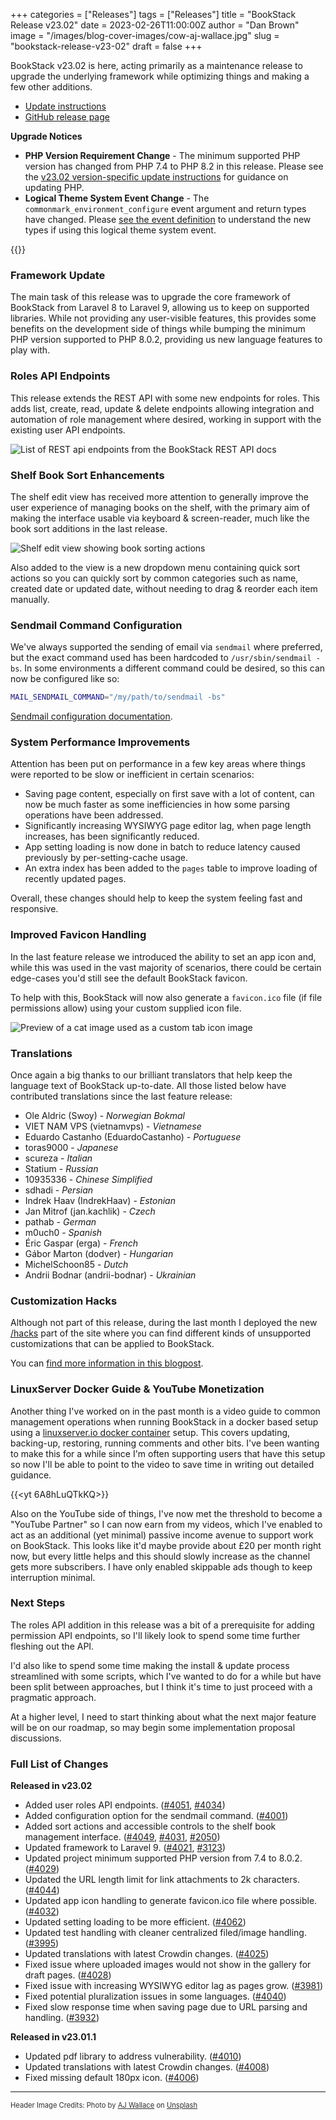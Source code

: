 +++
categories = ["Releases"]
tags = ["Releases"]
title = "BookStack Release v23.02"
date = 2023-02-26T11:00:00Z
author = "Dan Brown"
image = "/images/blog-cover-images/cow-aj-wallace.jpg"
slug = "bookstack-release-v23-02"
draft = false
+++

BookStack v23.02 is here, acting primarily as a maintenance release to
upgrade the underlying framework while optimizing things and making
a few other additions.

* [Update instructions](https://www.bookstackapp.com/docs/admin/updates)
* [GitHub release page](https://github.com/BookStackApp/BookStack/releases/tag/v23.02)

**Upgrade Notices**

- **PHP Version Requirement Change** - The minimum supported PHP version has changed from PHP 7.4 to PHP 8.2 in this release. Please see the [v23.02 version-specific update instructions](/docs/admin/updates/#updating-to-v2302-or-higher) for guidance on updating PHP. 
- **Logical Theme System Event Change** - The `commonmark_environment_configure` event argument and return types have changed. Please [see the event definition](https://github.com/BookStackApp/BookStack/blob/b88b1bef2c0cf74627c5122b656dfabc2d5f23ee/app/Theming/ThemeEvents.php#L63-L71) to understand the new types if using this logical theme system event.

{{<yt pn9GnHWyQ_g>}}

### Framework Update

The main task of this release was to upgrade the core framework of BookStack
from Laravel 8 to Laravel 9, allowing us to keep on supported libraries.
While not providing any user-visible features, this provides some benefits
on the development side of things while bumping the minimum PHP version
supported to PHP 8.0.2, providing us new language features to play with.

### Roles API Endpoints

This release extends the REST API with some new endpoints for roles.
This adds list, create, read, update & delete endpoints allowing 
integration and automation of role management where desired, working
in support with the existing user API endpoints.

![List of REST api endpoints from the BookStack REST API docs](/images/2023/02/rest-api-endpoints.png)


### Shelf Book Sort Enhancements

The shelf edit view has received more attention to generally improve
the user experience of managing books on the shelf, with the primary
aim of making the interface usable via keyboard & screen-reader, 
much like the book sort additions in the last release.

![Shelf edit view showing book sorting actions](/images/2023/02/shelves-edit-form-books-sort.png)

Also added to the view is a new dropdown menu containing quick
sort actions so you can quickly sort by common categories such
as name, created date or updated date, without needing to drag 
& reorder each item manually.

### Sendmail Command Configuration

We've always supported the sending of email via `sendmail` where
preferred, but the exact command used has been hardcoded
to `/usr/sbin/sendmail -bs`. In some environments a different command
could be desired, so this can now be configured like so:

```bash
MAIL_SENDMAIL_COMMAND="/my/path/to/sendmail -bs"
```

[Sendmail configuration documentation](/docs/admin/email-webhooks/#sendmail).

### System Performance Improvements

Attention has been put on performance in a few key areas 
where things were reported to be slow or inefficient in certain scenarios:

- Saving page content, especially on first save with a lot of content, 
  can now be much faster as some inefficiencies in how some parsing operations
  have been addressed.
- Significantly increasing WYSIWYG page editor lag, when page length increases,
  has been significantly reduced.
- App setting loading is now done in batch to reduce latency caused 
  previously by per-setting-cache usage.
- An extra index has been added to the `pages` table to improve loading of
  recently updated pages.

Overall, these changes should help to keep the system feeling fast and responsive.

### Improved Favicon Handling

In the last feature release we introduced the ability to set an app icon
and, while this was used in the vast majority of scenarios, there
could be certain edge-cases you'd still see the default BookStack favicon.

To help with this, BookStack will now also generate a `favicon.ico` file
(if file permissions allow) using your custom supplied icon file.

![Preview of a cat image used as a custom tab icon image](/images/2023/02/favicon-preview.png)

### Translations

Once again a big thanks to our brilliant translators that help keep
the language text of BookStack up-to-date. All those listed
below have contributed translations since the last feature release:

- Ole Aldric (Swoy) - *Norwegian Bokmal*
- VIET NAM VPS (vietnamvps) - *Vietnamese*
- Eduardo Castanho (EduardoCastanho) - *Portuguese*
- toras9000 - *Japanese*
- scureza - *Italian*
- Statium - *Russian*
- 10935336 - *Chinese Simplified*
- sdhadi - *Persian*
- Indrek Haav (IndrekHaav) - *Estonian*
- Jan Mitrof (jan.kachlik) - *Czech*
- pathab - *German*
- m0uch0 - *Spanish*
- Éric Gaspar (erga) - *French*
- Gábor Marton (dodver) - *Hungarian*
- MichelSchoon85 - *Dutch*
- Andrii Bodnar (andrii-bodnar) - *Ukrainian*


### Customization Hacks

Although not part of this release, during the last month I deployed the new [/hacks](/hacks) part of the site
where you can find different kinds of unsupported customizations that can be applied to BookStack.

You can [find more information in this blogpost](/blog/hacks-on-the-site/).

### LinuxServer Docker Guide & YouTube Monetization

Another thing I've worked on in the past month is a video guide to common management operations
when running BookStack in a docker based setup using a [linuxserver.io docker container](https://docs.linuxserver.io/images/docker-bookstack) setup. This covers updating, backing-up, restoring, running comments and other bits.
I've been wanting to make this for a while since I'm often supporting users that have this setup so now I'll 
be able to point to the video to save time in writing out detailed guidance.

{{<yt 6A8hLuQTkKQ>}}

Also on the YouTube side of things, I've now met the threshold to become a "YouTube Partner" so I can now
earn from my videos, which I've enabled to act as an additional (yet minimal) passive income avenue
to support work on BookStack. This looks like it'd maybe provide about £20 per month right now, but every little helps
and this should slowly increase as the channel gets more subscribers.
I have only enabled skippable ads though to keep interruption minimal.

### Next Steps

The roles API addition in this release was a bit of a prerequisite for
adding permission API endpoints, so I'll likely look to spend some
time further fleshing out the API.

I'd also like to spend some time making the install & update process
streamlined with some scripts, which I've wanted to do for a while 
but have been split between approaches, but I think it's time to
just proceed with a pragmatic approach.

At a higher level, I need to start thinking about what the next
major feature will be on our roadmap, so may begin some 
implementation proposal discussions.


### Full List of Changes

**Released in v23.02**

* Added user roles API endpoints. ([#4051](https://github.com/BookStackApp/BookStack/pull/4051), [#4034](https://github.com/BookStackApp/BookStack/issues/4034))
* Added configuration option for the sendmail command. ([#4001](https://github.com/BookStackApp/BookStack/issues/4001))
* Added sort actions and accessible controls to the shelf book management interface. ([#4049](https://github.com/BookStackApp/BookStack/pull/4049), [#4031](https://github.com/BookStackApp/BookStack/issues/4031), [#2050](https://github.com/BookStackApp/BookStack/issues/2050))
* Updated framework to Laravel 9. ([#4021](https://github.com/BookStackApp/BookStack/pull/4021), [#3123](https://github.com/BookStackApp/BookStack/issues/3123))
* Updated project minimum supported PHP version from 7.4 to 8.0.2. ([#4029](https://github.com/BookStackApp/BookStack/issues/4029))
* Updated the URL length limit for link attachments to 2k characters. ([#4044](https://github.com/BookStackApp/BookStack/issues/4044))
* Updated app icon handling to generate favicon.ico file where possible. ([#4032](https://github.com/BookStackApp/BookStack/pull/4032))
* Updated setting loading to be more efficient. ([#4062](https://github.com/BookStackApp/BookStack/pull/4062))
* Updated test handling with cleaner centralized filed/image handling. ([#3995](https://github.com/BookStackApp/BookStack/issues/3995))
* Updated translations with latest Crowdin changes. ([#4025](https://github.com/BookStackApp/BookStack/pull/4025))
* Fixed issue where uploaded images would not show in the gallery for draft pages. ([#4028](https://github.com/BookStackApp/BookStack/issues/4028))
* Fixed issue with increasing WYSIWYG editor lag as pages grow. ([#3981](https://github.com/BookStackApp/BookStack/issues/3981))
* Fixed potential pluralization issues in some languages. ([#4040](https://github.com/BookStackApp/BookStack/issues/4040))
* Fixed slow response time when saving page due to URL parsing and handling. ([#3932](https://github.com/BookStackApp/BookStack/issues/3932))

**Released in v23.01.1**

* Updated pdf library to address vulnerability. ([#4010](https://github.com/BookStackApp/BookStack/pull/4010))
* Updated translations with latest Crowdin changes. ([#4008](https://github.com/BookStackApp/BookStack/pull/4008))
* Fixed missing default 180px icon. ([#4006](https://github.com/BookStackApp/BookStack/issues/4006))

----

<span style="font-size: 0.8em;opacity:0.9;">Header Image Credits: <span>Photo by <a href="https://unsplash.com/@alejandrowallace?utm_source=unsplash&utm_medium=referral&utm_content=creditCopyText">AJ Wallace</a> on <a href="https://unsplash.com/photos/1H64_-WVjWs?utm_source=unsplash&utm_medium=referral&utm_content=creditCopyText">Unsplash</a></span></span>
